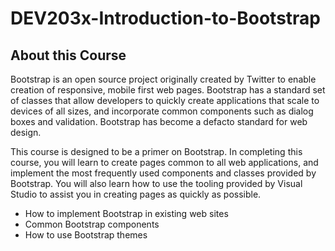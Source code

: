 # DEV203x-Introduction-to-Bootstrap
## About this Course
Bootstrap is an open source project originally created by Twitter to enable creation of responsive, mobile first web pages. Bootstrap has a standard set of classes that allow developers to quickly create applications that scale to devices of all sizes, and incorporate common components such as dialog boxes and validation. Bootstrap has become a defacto standard for web design.
 
This course is designed to be a primer on Bootstrap. In completing this course, you will learn to create pages common to all web applications, and implement the most frequently used components and classes provided by Bootstrap. You will also learn how to use the tooling provided by Visual Studio to assist you in creating pages as quickly as possible.

- How to implement Bootstrap in existing web sites
- Common Bootstrap components
- How to use Bootstrap themes
